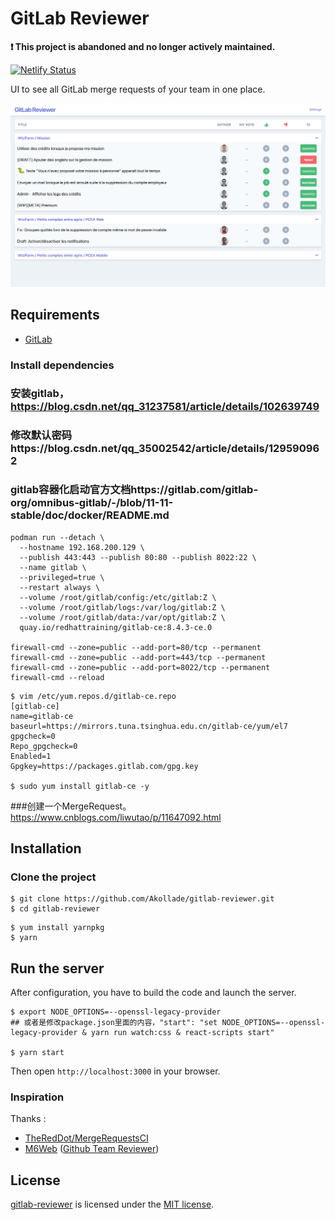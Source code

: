 # GitLab Reviewer

**❗ This project is abandoned and no longer actively maintained.**

[![Netlify Status](https://api.netlify.com/api/v1/badges/80c95e9b-a3a7-4b2a-a115-5508fc98a619/deploy-status)](https://app.netlify.com/sites/gitlab-reviewer/deploys)

UI to see all GitLab merge requests of your team in one place.

![gitlab-reviewer](screenshot.png)

## Requirements

* [GitLab](https://about.gitlab.com/)



### Install dependencies
### 安装gitlab， https://blog.csdn.net/qq_31237581/article/details/102639749
### 修改默认密码https://blog.csdn.net/qq_35002542/article/details/129590962 
### gitlab容器化启动官方文档https://gitlab.com/gitlab-org/omnibus-gitlab/-/blob/11-11-stable/doc/docker/README.md

```shell
podman run --detach \
  --hostname 192.168.200.129 \
  --publish 443:443 --publish 80:80 --publish 8022:22 \
  --name gitlab \
  --privileged=true \
  --restart always \
  --volume /root/gitlab/config:/etc/gitlab:Z \
  --volume /root/gitlab/logs:/var/log/gitlab:Z \
  --volume /root/gitlab/data:/var/opt/gitlab:Z \
  quay.io/redhattraining/gitlab-ce:8.4.3-ce.0

firewall-cmd --zone=public --add-port=80/tcp --permanent
firewall-cmd --zone=public --add-port=443/tcp --permanent
firewall-cmd --zone=public --add-port=8022/tcp --permanent
firewall-cmd --reload
```

```shell
$ vim /etc/yum.repos.d/gitlab-ce.repo
[gitlab-ce]
name=gitlab-ce
baseurl=https://mirrors.tuna.tsinghua.edu.cn/gitlab-ce/yum/el7
gpgcheck=0
Repo_gpgcheck=0
Enabled=1
Gpgkey=https://packages.gitlab.com/gpg.key

$ sudo yum install gitlab-ce -y
```
###创建一个MergeRequest。 https://www.cnblogs.com/liwutao/p/11647092.html
####

## Installation

### Clone the project

```shell
$ git clone https://github.com/Akollade/gitlab-reviewer.git
$ cd gitlab-reviewer
```

```shell
$ yum install yarnpkg
$ yarn
```

## Run the server

After configuration, you have to build the code and launch the server.

```shell
$ export NODE_OPTIONS=--openssl-legacy-provider
## 或者是修改package.json里面的内容，"start": "set NODE_OPTIONS=--openssl-legacy-provider & yarn run watch:css & react-scripts start"

$ yarn start
```

Then open `http://localhost:3000` in your browser.

### Inspiration

Thanks :
* [TheRedDot/MergeRequestsCI](https://github.com/TheRedDot/MergeRequestsCI)
* [M6Web](https://tech.m6web.fr/) ([Github Team Reviewer](https://github.com/M6Web/GithubTeamReviewer))

## License

[gitlab-reviewer](https://github.com/Akollade/gitlab-reviewer) is licensed under the [MIT license](LICENSE).
